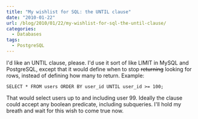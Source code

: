 ```yaml
---
title: "My wishlist for SQL: the UNTIL clause"
date: "2010-01-22"
url: /blog/2010/01/22/my-wishlist-for-sql-the-until-clause/
categories:
  - Databases
tags:
  - PostgreSQL
---
```

I'd like an UNTIL clause, please. I'd use it sort of like LIMIT in MySQL and PostgreSQL, except that it would define when to stop <del datetime="2010-01-23T16:18:53+00:00">returning</del> looking for rows, instead of defining how many to return. Example:

```
SELECT * FROM users ORDER BY user_id UNTIL user_id >= 100;
```

That would select users up to and including user 99. Ideally the clause could accept any boolean predicate, including subqueries. I'll hold my breath and wait for this wish to come true now.


